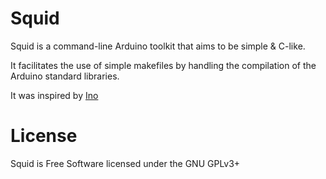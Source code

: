 Squid
=====

Squid is a command-line Arduino toolkit that aims to be simple & C-like.

It facilitates the use of simple makefiles by handling the compilation of the Arduino standard libraries.

It was inspired by [Ino](https://github.com/amperka/ino>)

License
=======

Squid is Free Software licensed under the GNU GPLv3+
